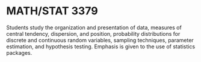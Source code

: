 # MATH/STAT 3379

Students study the organization and presentation of data, measures of central tendency,
dispersion, and position, probability distributions for discrete and continuous random variables,
sampling techniques, parameter estimation, and hypothesis testing.
Emphasis is given to the use of statistics packages.
